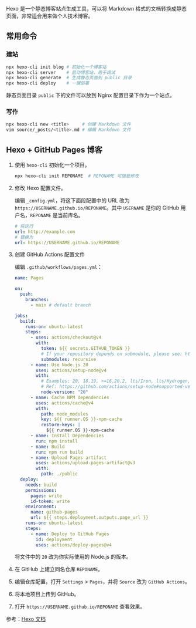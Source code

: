 Hexo 是一个静态博客站点生成工具，可以将 Markdown 格式的文档转换成静态页面，非常适合用来做个人技术博客。

## 常用命令

### 建站

```sh
npx hexo-cli init blog # 初始化一个博客站
npx hexo-cli server    # 启动博客站，用于调试
npx hexo-cli generate  # 生成静态页面到 public 目录
npx hexo-cli deploy    # 一键部署
```

静态页面目录 `public` 下的文件可以放到 Nginx 配置目录下作为一个站点。

### 写作

```sh
npx hexo-cli new <title>     # 创建 Markdown 文件
vim source/_posts/<title>.md # 编辑 Markdown 文件
```

## Hexo + GitHub Pages 博客

1. 使用 `hexo-cli` 初始化一个项目。

   ```sh
   npx hexo-cli init REPONAME  # REPONAME 可随意修改
   ```

2. 修改 Hexo 配置文件。

   编辑 `_config.yml`，将这下面段配置中的 URL 改为 `https://USERNAME.github.io/REPONAME`。其中 `USERNAME` 是你的 GitHub 用户名，`REPONAME` 是当前库名。

   ```yaml
   # 将这行
   url: http://example.com
   # 替换为
   url: https://USERNAME.github.io/REPONAME
   ```

3. 创建 GitHub Actions 配置文件

   编辑 `.github/workflows/pages.yml`：

   ```yaml
   name: Pages

   on:
     push:
       branches:
         - main # default branch

   jobs:
     build:
       runs-on: ubuntu-latest
       steps:
         - uses: actions/checkout@v4
           with:
             token: ${{ secrets.GITHUB_TOKEN }}
             # If your repository depends on submodule, please see: https://github.com/actions/checkout
             submodules: recursive
         - name: Use Node.js 20
           uses: actions/setup-node@v4
           with:
             # Examples: 20, 18.19, >=16.20.2, lts/Iron, lts/Hydrogen, *, latest, current, node
             # Ref: https://github.com/actions/setup-node#supported-version-syntax
             node-version: "20"
         - name: Cache NPM dependencies
           uses: actions/cache@v4
           with:
             path: node_modules
             key: ${{ runner.OS }}-npm-cache
             restore-keys: |
               ${{ runner.OS }}-npm-cache
         - name: Install Dependencies
           run: npm install
         - name: Build
           run: npm run build
         - name: Upload Pages artifact
           uses: actions/upload-pages-artifact@v3
           with:
             path: ./public
     deploy:
       needs: build
       permissions:
         pages: write
         id-token: write
       environment:
         name: github-pages
         url: ${{ steps.deployment.outputs.page_url }}
       runs-on: ubuntu-latest
       steps:
         - name: Deploy to GitHub Pages
           id: deployment
           uses: actions/deploy-pages@v4
   ```

   将文件中的 `20` 改为你实际使用的 Node.js 的版本。

4. 在 GitHub 上建立同名仓库 `REPONAME`。

5. 编辑仓库配置，打开 `Settings` > `Pages`，并将 `Source` 改为 `GitHub Actions`。

6. 将本地项目上传到 GitHub。

7. 打开 `https://USERNAME.github.io/REPONAME` 查看效果。

参考：[Hexo 文档](https://hexo.io/zh-cn/docs/)